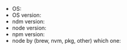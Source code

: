 <!--
Fill the informations below if you are reporting a bug or a malfunction or a strange behavior or a problem in general.
Thank you!
-->

* OS:
* OS version:
* ndm version:
* node version:
* npm version:
* node by (brew, nvm, pkg, other) which one:
